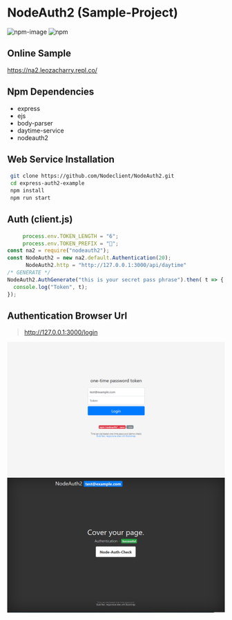 # NodeAuth2 (Sample-Project)
![npm-image]
![npm](https://img.shields.io/npm/dt/nodeauth2)

## Online Sample
https://na2.leozacharry.repl.co/

## Npm Dependencies
- express
- ejs
- body-parser
- daytime-service
- nodeauth2

## Web Service Installation
```bash
 git clone https://github.com/Nodeclient/NodeAuth2.git
 cd express-auth2-example
 npm install
 npm run start
```

## Auth (client.js)
```js
     process.env.TOKEN_LENGTH = "6";
     process.env.TOKEN_PREFIX = "🔑";
const na2 = require("nodeauth2");
const NodeAuth2 = new na2.default.Authentication(20);
      NodeAuth2.http = "http://127.0.0.1:3000/api/daytime"
/* GENERATE */
NodeAuth2.AuthGenerate("this is your secret pass phrase").then( t => {
  console.log("Token", t);
}); 
```

## Authentication Browser Url
> http://127.0.0.1:3000/login

![nodeAuth2 login](https://github.com/Nodeclient/NodeAuth2/raw/master/express-auth2-example/screen_images/login.PNG)
![nodeAuth2 check](https://github.com/Nodeclient/NodeAuth2/raw/master/express-auth2-example/screen_images/check.PNG)

   [npm-image]: https://img.shields.io/npm/v/nodeauth2.svg?style=flat 
   [npm-url]: https://npmjs.org/package/nodeauth2 
